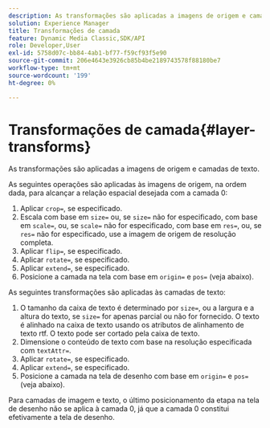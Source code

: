```yaml
---
description: As transformações são aplicadas a imagens de origem e camadas de texto.
solution: Experience Manager
title: Transformações de camada
feature: Dynamic Media Classic,SDK/API
role: Developer,User
exl-id: 5758d07c-bb84-4ab1-bf77-f59cf93f5e90
source-git-commit: 206e4643e3926cb85b4be2189743578f88180be7
workflow-type: tm+mt
source-wordcount: '199'
ht-degree: 0%

---
```


# Transformações de camada{#layer-transforms}

As transformações são aplicadas a imagens de origem e camadas de texto.

As seguintes operações são aplicadas às imagens de origem, na ordem dada, para alcançar a relação espacial desejada com a camada 0:

1. Aplicar `crop=`, se especificado.
1. Escala com base em `size=` ou, se `size=` não for especificado, com base em `scale=`, ou, se `scale=` não for especificado, com base em `res=`, ou, se `res=` não for especificado, use a imagem de origem de resolução completa.
1. Aplicar `flip=`, se especificado.
1. Aplicar `rotate=`, se especificado.
1. Aplicar `extend=`, se especificado.
1. Posicione a camada na tela com base em `origin=` e `pos=` (veja abaixo).

As seguintes transformações são aplicadas às camadas de texto:

1. O tamanho da caixa de texto é determinado por `size=`, ou a largura e a altura do texto, se `size=` for apenas parcial ou não for fornecido. O texto é alinhado na caixa de texto usando os atributos de alinhamento de texto rtf. O texto pode ser cortado pela caixa de texto.
1. Dimensione o conteúdo de texto com base na resolução especificada com `textAttr=`.
1. Aplicar `rotate=`, se especificado.
1. Aplicar `extend=`, se especificado.
1. Posicione a camada na tela de desenho com base em `origin=` e `pos=` (veja abaixo).

Para camadas de imagem e texto, o último posicionamento da etapa na tela de desenho não se aplica à camada 0, já que a camada 0 constitui efetivamente a tela de desenho.
